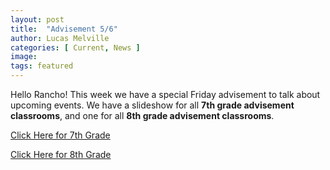 ```yaml
---
layout: post
title:  "Advisement 5/6"
author: Lucas Melville
categories: [ Current, News ]
image:
tags: featured
---
```


Hello Rancho! This week we have a special Friday advisement to talk about upcoming events. We have a slideshow for all **7th grade advisement classrooms**, and one for all **8th grade advisement classrooms**.

[Click Here for 7th Grade](https://docs.google.com/presentation/d/1POm0xhHflVqrkG57cxclbMUdY4gchG4NfmIAATtffho/edit?usp=sharing)

[Click Here for 8th Grade](https://docs.google.com/presentation/d/1adigAQ7fctaIrz-MVaQL37771HtoPquAiWtaknSavl0/edit?usp=sharing)
